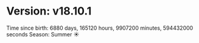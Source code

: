 # Version: v18.10.1
Time since birth: 6880 days, 165120 hours, 9907200 minutes, 594432000 seconds
Season: Summer ☀️
